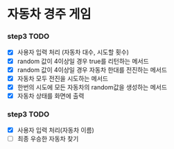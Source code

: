 # 자동차 경주 게임

### step3 TODO
* [X] 사용자 입력 처리 (자동차 대수, 시도할 횟수)
* [X] random 값이 4이상일 경우 true를 리턴하는 메서드
* [X] random 값이 4이상일 경우 자동차 한대를 전진하는 메서드
* [X] 자동차 모두 전진을 시도하는 메서드
* [X] 한번의 시도에 모든 자동차의 random값을 생성하는 메서드
* [X] 자동차 상태를 화면에 출력

### step3 TODO
* [X] 사용자 입력 처리(자동차 이름)
* [ ] 최종 우승한 자동차 찾기